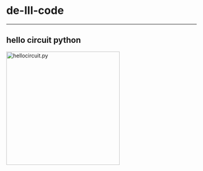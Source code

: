 # de-III-code

---
## hello circuit python

<img src="https://github.com/amilste16/de-III-code/blob/main/hellocircuit.py" alt="hellocircuit.py" width="300">
